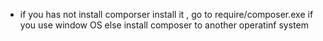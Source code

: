 - if you has not install comporser
  install it , go to require/composer.exe if you use window OS
  else install composer to another operatinf system
